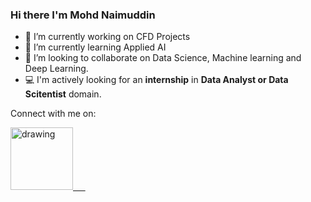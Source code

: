 ### Hi there I'm Mohd Naimuddin

- 🔭 I’m currently working on CFD Projects
- 🌱 I’m currently learning Applied AI
- 🤝 I’m looking to collaborate on Data Science, Machine learning and Deep Learning.
- 💻 I'm actively looking for an **internship** in **Data Analyst or Data Scitentist** domain.

Connect with me on:

<a href="https://www.linkedin.com/in/mohd-naimuddin/"><img src="https://res.cloudinary.com/importdata/image/upload/v1595012354/linkedin_t9qiwy.png" alt="drawing" width="100"/> &nbsp;&nbsp;&nbsp;&nbsp;
